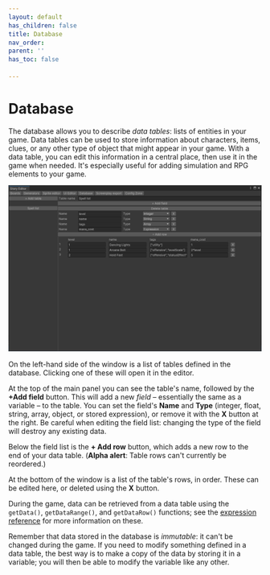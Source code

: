 ```yaml
---
layout: default
has_children: false
title: Database
nav_order: 
parent: ''
has_toc: false

---
```

# Database

The database allows you to describe _data tables_: lists of entities in your game. Data tables can be used to store information about characters, items, clues, or any other type of object that might appear in your game. With a data table, you can edit this information in a central place, then use it in the game when needed. It's especially useful for adding simulation and RPG elements to your game.

![](/assets/images/spell-list.png)

On the left-hand side of the window is a list of tables defined in the database. Clicking one of these will open it in the editor.

At the top of the main panel you can see the table's name, followed by the **+Add field** button. This will add a new _field_ – essentially the same as a variable – to the table. You can set the field's **Name** and **Type** (integer, float, string, array, object, or stored expression), or remove it with the **X** button at the right. Be careful when editing the field list: changing the type of the field will destroy any existing data.

Below the field list is the **+ Add row** button, which adds a new row to the end of your data table. (**Alpha alert**: Table rows can't currently be reordered.)

At the bottom of the window is a list of the table's rows, in order. These can be edited here, or deleted using the **X** button.

During the game, data can be retrieved from a data table using the `getData()`, `getDataRange()`, and `getDataRow()` functions; see the [expression reference](/docs/expression-reference/ "Expression reference") for more information on these.

Remember that data stored in the database is _immutable_: it can't be changed during the game. If you need to modify something defined in a data table, the best way is to make a copy of the data by storing it in a variable; you will then be able to modify the variable like any other.